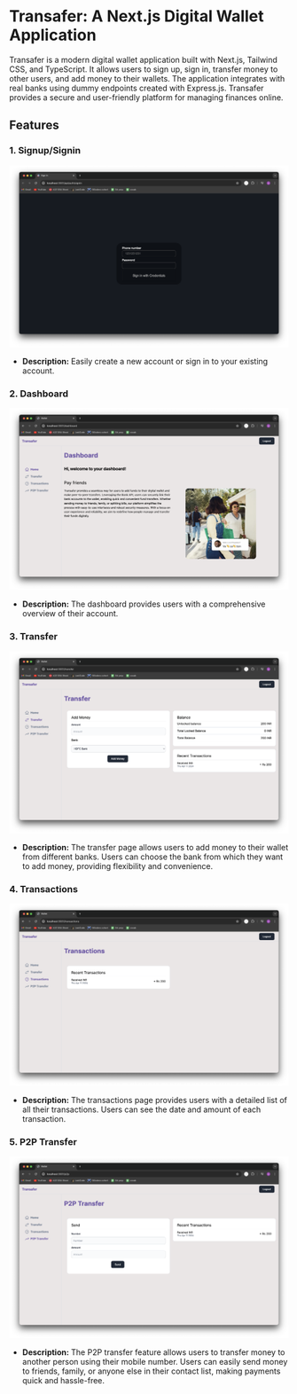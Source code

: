 # Transafer: A Next.js Digital Wallet Application

Transafer is a modern digital wallet application built with Next.js, Tailwind CSS, and TypeScript. It allows users to sign up, sign in, transfer money to other users, and add money to their wallets. The application integrates with real banks using dummy endpoints created with Express.js. Transafer provides a secure and user-friendly platform for managing finances online.

## Features

### 1. Signup/Signin
![Signin Page](./images/signin.png)

- **Description:** Easily create a new account or sign in to your existing account.

### 2. Dashboard
![Dashboard Page](./images/1.png)

- **Description:** The dashboard provides users with a comprehensive overview of their account. 

### 3. Transfer
![Transfer Page](./images/2.png)

- **Description:** The transfer page allows users to add money to their wallet from different banks. Users can choose the bank from which they want to add money, providing flexibility and convenience.

### 4. Transactions
![Transactions Page](./images/3.png)

- **Description:** The transactions page provides users with a detailed list of all their transactions. Users can see the date and amount of each transaction. 

### 5. P2P Transfer
![Filter Search](./images/4.png)

- **Description:** The P2P transfer feature allows users to transfer money to another person using their mobile number. Users can easily send money to friends, family, or anyone else in their contact list, making payments quick and hassle-free.
